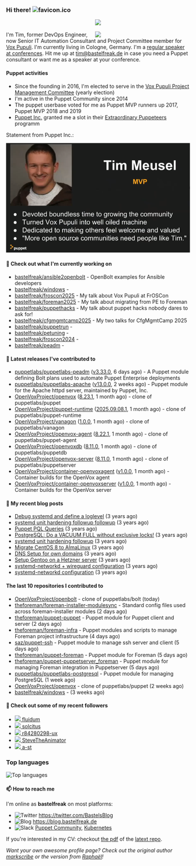 ### Hi there! ![favicon.ico](https://raw.githubusercontent.com/bastelfreak/bastelfreak/master/favicon.ico)

<p align="center">
  <a href="https://github.com/ryo-ma/github-profile-trophy"><img src="https://github-profile-trophy.vercel.app/?username=bastelfreak&theme=darkhub&margin-w=15&margin-h=15&no-frame=true&column=5"/></a>
</p>

<img align="right" src="https://avatars.githubusercontent.com/bastelfreak" width="260">

I'm Tim, former DevOps Engineer, now Senior IT Automation Consultant and Project
Committee member for [Vox Pupuli](https://voxpupuli.org).
I'm currently living in Cologne, Germany. I'm a
[regular speaker at conferences](https://github.com/bastelfreak/talks#collection-of-talks-proposals-and-related-stuff).
Hit me up at [tim@bastelfreak.de](mailto:tim@bastelfeak.de) in case you need a
Puppet consultant or want me as a speaker at your conference.

#### Puppet activities

* Since the founding in 2016, I'm elected to serve in the [Vox Pupuli Project Management Committee](https://voxpupuli.org/blog/2016/10/12/pmc-election-results/) (yearly election)
* I'm active in the Puppet Community since 2014
* The puppet userbase voted for me as Puppet MVP runners up 2017, Puppet MVP 2018 and 2019
* [Puppet Inc.](https://puppet.com) granted me a slot in their [Extraordinary Puppeteers](https://puppet-champions.github.io/profiles.html) programm

Statement from Puppet Inc.:

![mvp statement](https://raw.githubusercontent.com/bastelfreak/bastelfreak/master/MVP.png)

#### 🌱 Check out what I'm currently working on


- [bastelfreak/ansible2openbolt](https://github.com/bastelfreak/ansible2openbolt) - OpenBolt examples for Ansible developers
- [bastelfreak/windows](https://github.com/bastelfreak/windows) - 
- [bastelfreak/froscon2025](https://github.com/bastelfreak/froscon2025) - My talk about Vox Pupuli at FrOSCon
- [bastelfreak/foreman2025](https://github.com/bastelfreak/foreman2025) - My talk about migrating from PE to Foreman
- [bastelfreak/puppethacks](https://github.com/bastelfreak/puppethacks) - My talk about puppet hacks nobody dares to ask for!
- [bastelfreak/cfgmgmtcamp2025](https://github.com/bastelfreak/cfgmgmtcamp2025) - My two talks for CfgMgmtCamp 2025
- [bastelfreak/puppetrun](https://github.com/bastelfreak/puppetrun) - 
- [bastelfreak/petuning](https://github.com/bastelfreak/petuning) - 
- [bastelfreak/froscon2024](https://github.com/bastelfreak/froscon2024) - 
- [bastelfreak/peadm](https://github.com/bastelfreak/peadm) - 

#### 🔭 Latest releases I've contributed to


- [puppetlabs/puppetlabs-peadm](https://github.com/puppetlabs/puppetlabs-peadm) ([v3.33.0](https://github.com/puppetlabs/puppetlabs-peadm/releases/tag/v3.33.0), 6 days ago) - A Puppet module defining Bolt plans used to automate Puppet Enterprise deployments
- [puppetlabs/puppetlabs-apache](https://github.com/puppetlabs/puppetlabs-apache) ([v13.0.0](https://github.com/puppetlabs/puppetlabs-apache/releases/tag/v13.0.0), 2 weeks ago) - Puppet module for the Apache httpd server, maintained by Puppet, Inc. 
- [OpenVoxProject/openvox](https://github.com/OpenVoxProject/openvox) ([8.23.1](https://github.com/OpenVoxProject/openvox/releases/tag/8.23.1), 1 month ago) - clone of puppetlabs/puppet
- [OpenVoxProject/puppet-runtime](https://github.com/OpenVoxProject/puppet-runtime) ([2025.09.08.1](https://github.com/OpenVoxProject/puppet-runtime/releases/tag/2025.09.08.1), 1 month ago) - clone of puppetlabs/puppet-runtime
- [OpenVoxProject/vanagon](https://github.com/OpenVoxProject/vanagon) ([1.0.0](https://github.com/OpenVoxProject/vanagon/releases/tag/1.0.0), 1 month ago) - clone of puppetlabs/vanagon
- [OpenVoxProject/openvox-agent](https://github.com/OpenVoxProject/openvox-agent) ([8.22.1](https://github.com/OpenVoxProject/openvox-agent/releases/tag/8.22.1), 1 month ago) - clone of puppetlabs/puppet-agent
- [OpenVoxProject/openvoxdb](https://github.com/OpenVoxProject/openvoxdb) ([8.11.0](https://github.com/OpenVoxProject/openvoxdb/releases/tag/8.11.0), 1 month ago) - clone of puppetlabs/puppetdb
- [OpenVoxProject/openvox-server](https://github.com/OpenVoxProject/openvox-server) ([8.11.0](https://github.com/OpenVoxProject/openvox-server/releases/tag/8.11.0), 1 month ago) - clone of puppetlabs/puppetserver
- [OpenVoxProject/container-openvoxagent](https://github.com/OpenVoxProject/container-openvoxagent) ([v1.0.0](https://github.com/OpenVoxProject/container-openvoxagent/releases/tag/v1.0.0), 1 month ago) - Container builds for the OpenVox agent
- [OpenVoxProject/container-openvoxserver](https://github.com/OpenVoxProject/container-openvoxserver) ([v1.0.0](https://github.com/OpenVoxProject/container-openvoxserver/releases/tag/v1.0.0), 1 month ago) - Container builds for the OpenVox server

#### 📜 My recent blog posts


- [Debug systemd and define a loglevel](https://blog.bastelfreak.de/2022/02/debug-systemd-and-define-a-loglevel/) (3 years ago)
- [systemd unit hardening followup followup](https://blog.bastelfreak.de/2022/01/systemd-unit-hardening-followup-followup/) (3 years ago)
- [Puppet PQL Queries](https://blog.bastelfreak.de/2022/01/puppet-pql-queries/) (3 years ago)
- [PostgreSQL: Do a VACUUM FULL without exclusive locks!](https://blog.bastelfreak.de/2022/01/postgresql-do-a-vacuum-full-without-exclusive-locks/) (3 years ago)
- [systemd unit hardening followup](https://blog.bastelfreak.de/2022/01/systemd-unit-hardening-followup/) (3 years ago)
- [Migrate CentOS 8 to AlmaLinux](https://blog.bastelfreak.de/2022/01/migrate-centos-8-to-almalinux/) (3 years ago)
- [DNS Setup for own domains](https://blog.bastelfreak.de/2022/01/dns-setup-for-own-domains/) (3 years ago)
- [Setup Gentoo on a Hetzner server](https://blog.bastelfreak.de/2022/01/setup-gentoo-on-a-hetzner-server/) (3 years ago)
- [systemd-networkd &#43; wireguard configuration](https://blog.bastelfreak.de/2022/01/systemd-networkd-wireguard-configuration/) (3 years ago)
- [systemd-networkd configuration](https://blog.bastelfreak.de/2022/01/systemd-networkd-configuration/) (3 years ago)

#### The last 10 repositories I contributed to


- [OpenVoxProject/openbolt](https://github.com/OpenVoxProject/openbolt) - clone of puppetlabs/bolt (today)
- [theforeman/foreman-installer-modulesync](https://github.com/theforeman/foreman-installer-modulesync) - Standard config files used across foreman-installer modules (2 days ago)
- [theforeman/puppet-puppet](https://github.com/theforeman/puppet-puppet) - Puppet module for Puppet client and server (2 days ago)
- [theforeman/foreman-infra](https://github.com/theforeman/foreman-infra) - Puppet modules and scripts to manage Foreman project infrastructure (4 days ago)
- [saz/puppet-ssh](https://github.com/saz/puppet-ssh) - Puppet module to manage ssh server and client (5 days ago)
- [theforeman/puppet-foreman](https://github.com/theforeman/puppet-foreman) - Puppet module for Foreman (5 days ago)
- [theforeman/puppet-puppetserver_foreman](https://github.com/theforeman/puppet-puppetserver_foreman) - Puppet module for managing Foreman integration in Puppetserver (5 days ago)
- [puppetlabs/puppetlabs-postgresql](https://github.com/puppetlabs/puppetlabs-postgresql) - Puppet module for managing PostgreSQL (1 week ago)
- [OpenVoxProject/openvox](https://github.com/OpenVoxProject/openvox) - clone of puppetlabs/puppet (2 weeks ago)
- [bastelfreak/windows](https://github.com/bastelfreak/windows) -  (3 weeks ago)

#### 👥 Check out some of my recent followers


- [<img src="https://avatars.githubusercontent.com/u/16622232?v=4" height="20"/> fluidum](https://github.com/fluidum)
- [<img src="https://avatars.githubusercontent.com/u/10766800?v=4" height="20"/> solcitus](https://github.com/solcitus)
- [<img src="https://avatars.githubusercontent.com/u/222501283?v=4" height="20"/> r84280298-ux](https://github.com/r84280298-ux)
- [<img src="https://avatars.githubusercontent.com/u/103543324?u=4c76cb91f6abca5444730c5828fb1cee19c1e773&amp;v=4" height="20"/> SteveTheAnimator](https://github.com/SteveTheAnimator)
- [<img src="https://avatars.githubusercontent.com/u/63122?v=4" height="20"/> a-st](https://github.com/a-st)

### Top languages

![Top languages](https://github-readme-stats.vercel.app/api/top-langs/?username=bastelfreak&hide_title=true)

#### 📫 How to reach me

I'm online as **bastelfreak** on most platforms:

- <img src="https://raw.githubusercontent.com/FortAwesome/Font-Awesome/master/svgs/brands/twitter.svg" width="20" alt="Twitter" /> https://twitter.com/BastelsBlog
- <img src="https://raw.githubusercontent.com/FortAwesome/Font-Awesome/master/svgs/brands/wordpress.svg" width="20" alt="Blog" /> https://blog.bastelfreak.de
- <img src="https://raw.githubusercontent.com/FortAwesome/Font-Awesome/master/svgs/brands/slack.svg" width="20" alt="Slack" /> [Puppet Community](https://slack.puppet.com/), [Kubernetes](https://slack.k8s.io/)

If you're interested in my CV: checkout [the pdf](https://github.com/bastelfreak/cv/raw/master/content-en.pdf) of the [latext repo](https://github.com/bastelfreak/cv#readme).

*Want your own awesome profile page? Check out the original author [markscribe](https://github.com/muesli/markscribe) or the version from [Raphaël](https://github.com/raphink/raphink#hi-there-)!*
